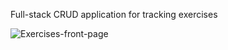 Full-stack CRUD application for tracking exercises

![Exercises-front-page](https://github.com/aleccruickshank/exercise-tracker/assets/97071456/bac0a37e-1d0d-47f3-bf2b-4151647fefb3)
